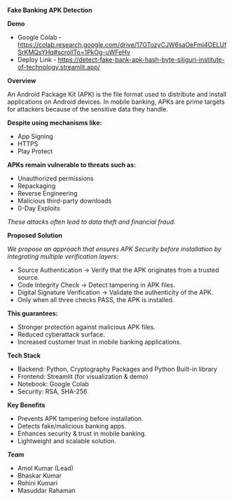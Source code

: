  **Fake Banking APK Detection**

 **Demo**

- Google Colab - https://colab.research.google.com/drive/17GTozyCJW6saOeFmj4OELUfSrKMQsYHq#scrollTo=1PkOg-uWFeHv 
- Deploy Link - https://detect-fake-bank-apk-hash-byte-siliguri-institute-of-technology.streamlit.app/

**Overview**

An Android Package Kit (APK) is the file format used to distribute and install applications on Android devices.
In mobile banking, APKs are prime targets for attackers because of the sensitive data they handle.

**Despite using mechanisms like:**
- App Signing
- HTTPS
- Play Protect

**APKs remain vulnerable to threats such as:**

- Unauthorized permissions
- Repackaging
- Reverse Engineering
- Malicious third-party downloads
- 0-Day Exploits
  
_These attacks often lead to data theft and financial fraud._

**Proposed Solution**

_We propose an approach that ensures APK Security before installation by integrating multiple verification layers:_
- Source Authentication → Verify that the APK originates from a trusted source.
- Code Integrity Check → Detect tampering in APK files.
- Digital Signature Verification → Validate the authenticity of the APK.
- Only when all three checks PASS, the APK is installed.

**This guarantees:**

- Stronger protection against malicious APK files.
- Reduced cyberattack surface.
- Increased customer trust in mobile banking applications.

**Tech Stack**

- Backend: Python, Cryptography Packages and Python Built-in library
- Frontend: Streamlit (for visualization & demo)
- Notebook: Google Colab
- Security: RSA, SHA-256

**Key Benefits**

- Prevents APK tampering before installation.
- Detects fake/malicious banking apps.
- Enhances security & trust in mobile banking.
- Lightweight and scalable solution.

_**Team**_

- Amol Kumar (Lead)
- Bhaskar Kumar
- Rohini Kumari
- Masuddar Rahaman

